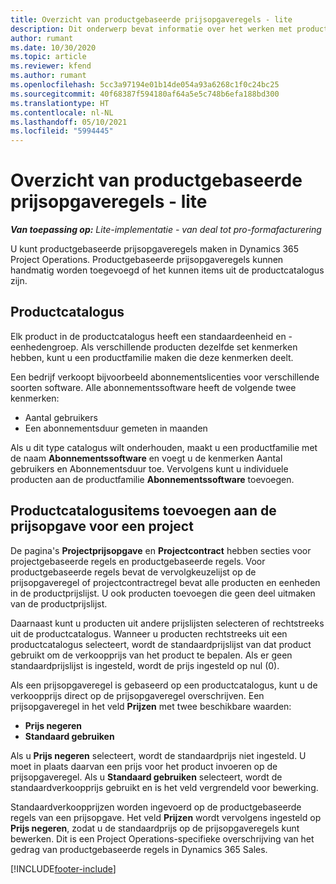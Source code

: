 ```yaml
---
title: Overzicht van productgebaseerde prijsopgaveregels - lite
description: Dit onderwerp bevat informatie over het werken met productgebaseerde prijsopgaveregels.
author: rumant
ms.date: 10/30/2020
ms.topic: article
ms.reviewer: kfend
ms.author: rumant
ms.openlocfilehash: 5cc3a97194e01b14de054a93a6268c1f0c24bc25
ms.sourcegitcommit: 40f68387f594180af64a5e5c748b6efa188bd300
ms.translationtype: HT
ms.contentlocale: nl-NL
ms.lasthandoff: 05/10/2021
ms.locfileid: "5994445"
---
```

# <a name="product-based-quote-lines-overview---lite"></a>Overzicht van productgebaseerde prijsopgaveregels - lite

_**Van toepassing op:** Lite-implementatie - van deal tot pro-formafacturering_

U kunt productgebaseerde prijsopgaveregels maken in Dynamics 365 Project Operations. Productgebaseerde prijsopgaveregels kunnen handmatig worden toegevoegd of het kunnen items uit de productcatalogus zijn.

## <a name="product-catalog"></a>Productcatalogus

Elk product in de productcatalogus heeft een standaardeenheid en -eenhedengroep. Als verschillende producten dezelfde set kenmerken hebben, kunt u een productfamilie maken die deze kenmerken deelt. 

Een bedrijf verkoopt bijvoorbeeld abonnementslicenties voor verschillende soorten software. Alle abonnementssoftware heeft de volgende twee kenmerken:

- Aantal gebruikers
- Een abonnementsduur gemeten in maanden

Als u dit type catalogus wilt onderhouden, maakt u een productfamilie met de naam **Abonnementssoftware** en voegt u de kenmerken Aantal gebruikers en Abonnementsduur toe. Vervolgens kunt u individuele producten aan de productfamilie **Abonnementssoftware** toevoegen.

## <a name="add-product-catalog-items-to-a-project-quote"></a>Productcatalogusitems toevoegen aan de prijsopgave voor een project

De pagina's **Projectprijsopgave** en **Projectcontract** hebben secties voor projectgebaseerde regels en productgebaseerde regels. Voor productgebaseerde regels bevat de vervolgkeuzelijst op de prijsopgaveregel of projectcontractregel bevat alle producten en eenheden in de productprijslijst. U ook producten toevoegen die geen deel uitmaken van de productprijslijst.

Daarnaast kunt u producten uit andere prijslijsten selecteren of rechtstreeks uit de productcatalogus. Wanneer u producten rechtstreeks uit een productcatalogus selecteert, wordt de standaardprijslijst van dat product gebruikt om de verkoopprijs van het product te bepalen. Als er geen standaardprijslijst is ingesteld, wordt de prijs ingesteld op nul (0).

Als een prijsopgaveregel is gebaseerd op een productcatalogus, kunt u de verkoopprijs direct op de prijsopgaveregel overschrijven. Een prijsopgaveregel in het veld **Prijzen** met twee beschikbare waarden:

- **Prijs negeren**
- **Standaard gebruiken**

Als u **Prijs negeren** selecteert, wordt de standaardprijs niet ingesteld. U moet in plaats daarvan een prijs voor het product invoeren op de prijsopgaveregel. Als u **Standaard gebruiken** selecteert, wordt de standaardverkoopprijs gebruikt en is het veld vergrendeld voor bewerking.

Standaardverkoopprijzen worden ingevoerd op de productgebaseerde regels van een prijsopgave. Het veld **Prijzen** wordt vervolgens ingesteld op **Prijs negeren**, zodat u de standaardprijs op de prijsopgaveregels kunt bewerken. Dit is een Project Operations-specifieke overschrijving van het gedrag van productgebaseerde regels in Dynamics 365 Sales.


[!INCLUDE[footer-include](../../includes/footer-banner.md)]